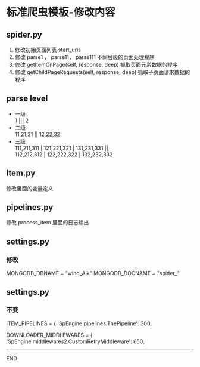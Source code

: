 
# 标准爬虫模板-修改内容

## spider.py
1. 修改初始页面列表  start_urls
2. 修改  parse1 ， parse11， parse111 不同层级的页面处理程序
3. 修改 getItemOnPage(self, response, deep) 抓取页面元素数据的程序
4. 修改 getChildPageRequests(self, response, deep) 抓取子页面请求数据的程序

## parse level
- 一级<br>
1 ||| 2<br>
- 二级<br>
11,21,31 || 12,22,32<br>
- 三级<br>
111,211,311 | 121,221,321 | 131,231,331 ||<br>
112,212,312 | 122,222,322 | 132,232,332<br>


## Item.py
修改里面的变量定义

## pipelines.py
修改 process_item 里面的日志输出


## settings.py
### 修改
MONGODB_DBNAME = "wind_Ajk"
MONGODB_DOCNAME = "spider_"






## settings.py
### 不变
ITEM_PIPELINES = {
   'SpEngine.pipelines.ThePipeline': 300,

DOWNLOADER_MIDDLEWARES = {
    'SpEngine.middlewares2.CustomRetryMiddleware': 650,



----------
END